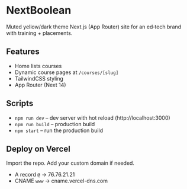# NextBoolean

Muted yellow/dark theme Next.js (App Router) site for an ed‑tech brand with training + placements.

## Features
- Home lists courses
- Dynamic course pages at `/courses/[slug]`
- TailwindCSS styling
- App Router (Next 14)

## Scripts
- `npm run dev` – dev server with hot reload (http://localhost:3000)
- `npm run build` – production build
- `npm start` – run the production build

## Deploy on Vercel
Import the repo. Add your custom domain if needed.
- A record `@` → 76.76.21.21
- CNAME `www` → cname.vercel-dns.com
